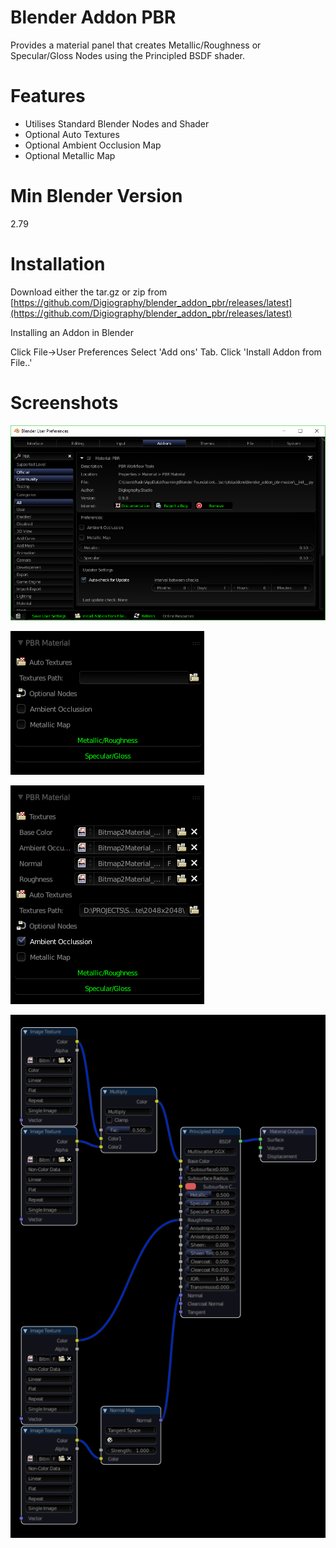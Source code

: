 # Blender Addon PBR

Provides a material panel that creates Metallic/Roughness or Specular/Gloss Nodes using the Principled BSDF shader. 

# Features

- Utilises Standard Blender Nodes and Shader
- Optional Auto Textures
- Optional Ambient Occlusion Map
- Optional Metallic Map

# Min Blender Version

2.79

# Installation

Download either the tar.gz or zip from [https://github.com/Digiography/blender_addon_pbr/releases/latest](https://github.com/Digiography/blender_addon_pbr/releases/latest)

Installing an Addon in Blender

Click File->User Preferences
Select 'Add ons' Tab.
Click 'Install Addon from File..'

# Screenshots

![alt](/screenshots/pbr_prefs.png)

![alt](/screenshots/material_panel_default.png)

![alt](/screenshots/material_panel_m_r.png)

![alt](/screenshots/pbr_nodes_m_r.png)
